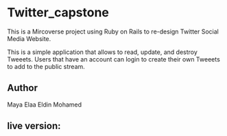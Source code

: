 # Twitter_capstone

This is a Mircoverse project using Ruby on Rails to re-design Twitter Social Media Website.

This is a simple application that allows to read, update, and destroy Tweeets. Users that have an account can login to create their own Tweeets to add to the public stream.

## Author
Maya Elaa Eldin Mohamed

## live version: 